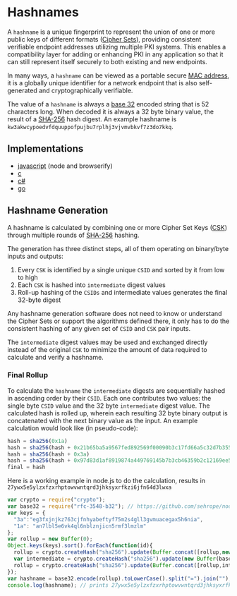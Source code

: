 # Hashnames

A `hashname` is a unique fingerprint to represent the union of one or more public keys of different formats ([Cipher Sets](e3x/cs/)), providing consistent verifiable endpoint addresses utilizing multiple PKI systems. This enables a compatibility layer for adding or enhancing PKI in any application so that it can still represent itself securely to both existing and new endpoints.

In many ways, a `hashname` can be viewed as a portable secure [MAC address](http://en.wikipedia.org/wiki/MAC_address), it is a globally unique identifier for a network endpoint that is also self-generated and cryptographically verifiable.

The value of a `hashname` is always a [base 32](base32.md) encoded string that is 52 characters long.  When decoded it is always a 32 byte binary value, the result of a [SHA-256](http://en.wikipedia.org/wiki/SHA-2) hash digest.  An example hashname is `kw3akwcypoedvfdquuppofpujbu7rplhj3vjvmvbkvf7z3do7kkq`.

## Implementations

* [javascript](https://github.com/telehash/hashname) (node and browserify)
* [c](https://github.com/telehash/telehash-c/blob/master/src/lib/hashname.c)
* [c#](https://github.com/telehash/telehash.net/blob/master/Telehash.Net/Hashname.cs)
* [go](https://github.com/telehash/gogotelehash/tree/master/hashname)

## Hashname Generation

A hashname is calculated by combining one or more Cipher Set Keys ([CSK](e3x/cs/)) through multiple rounds of [SHA-256](http://en.wikipedia.org/wiki/SHA-2) hashing.

The generation has three distinct steps, all of them operating on binary/byte inputs and outputs:

1. Every `CSK` is identified by a single unique `CSID` and sorted by it from low to high
2. Each `CSK` is hashed into `intermediate` digest values
3. Roll-up hashing of the `CSIDs` and intermediate values generates the final 32-byte digest

Any hashname generation software does not need to know or understand the Cipher Sets or support the algorithms defined there, it only has to do the consistent hashing of any given set of `CSID` and `CSK` pair inputs.

The `intermediate` digest values may be used and exchanged directly instead of the original `CSK` to minimize the amount of data required to calculate and verify a hashname.

### Final Rollup

To calculate the `hashname` the `intermediate` digests are sequentially hashed in ascending order by their `CSID`. Each one contributes two values: the single byte `CSID` value and the 32 byte `intermediate` digest value. The calculated hash is rolled up, wherein each resulting 32 byte binary output is concatenated with the next binary value as the input. An example calculation would look like (in pseudo-code):

```js
hash = sha256(0x1a)
hash = sha256(hash + 0x21b65ba5a9567fed892569f00090b3c17fd66a5c32d7b355940088605fa7f350)
hash = sha256(hash + 0x3a)
hash = sha256(hash + 0x97d83d1af8919874a449769145b7b3cb46359b2c12169ee53e683477bec47101)
final = hash
```

Here is a working example in node.js to do the calculation, results in `27ywx5e5ylzxfzxrhptowvwntqrd3jhksyxrfkzi6jfn64d3lwxa`

```js
var crypto = require("crypto");
var base32 = require("rfc-3548-b32"); // https://github.com/sehrope/node-rfc-3548-b32
var keys = {
  "3a":"eg3fxjnjkz763cjfnhyabeftyf75m2s4gll3gvmuacegax5h6nia",
  "1a": "an7lbl5e6vk4ql6nblznjicn5rmf3lmzlm"
};
var rollup = new Buffer(0);
Object.keys(keys).sort().forEach(function(id){
  rollup = crypto.createHash("sha256").update(Buffer.concat([rollup,new Buffer(id,"hex")])).digest();
  var intermediate = crypto.createHash("sha256").update(new Buffer(base32.decode(keys[id]),"binary")).digest();
  rollup = crypto.createHash("sha256").update(Buffer.concat([rollup,intermediate])).digest();
});
var hashname = base32.encode(rollup).toLowerCase().split("=").join(""); // normalize to lower case and remove padding
console.log(hashname); // prints 27ywx5e5ylzxfzxrhptowvwntqrd3jhksyxrfkzi6jfn64d3lwxa
```


